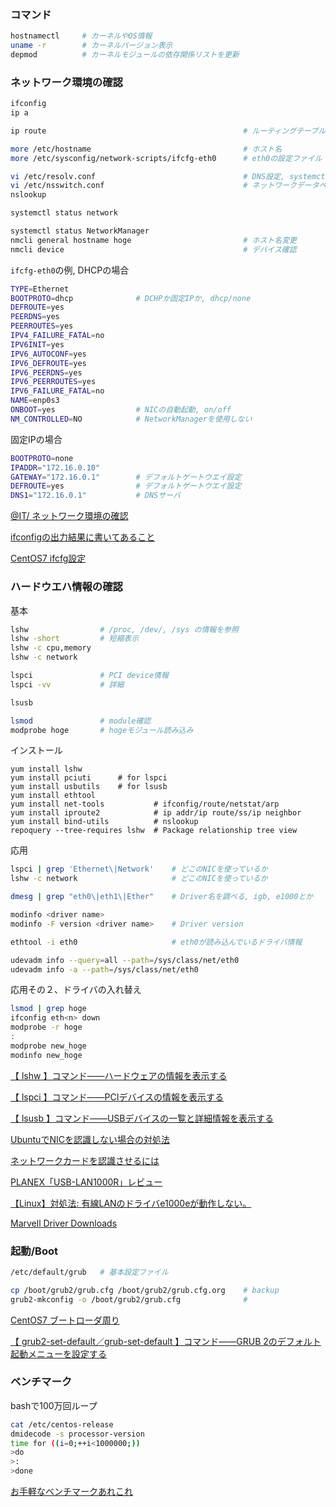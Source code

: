 ### コマンド
```sh
hostnamectl     # カーネルやOS情報
uname -r        # カーネルバージョン表示
depmod          # カーネルモジュールの依存関係リストを更新
```

### ネットワーク環境の確認
```sh
ifconfig
ip a

ip route                                            # ルーティングテーブル確認

more /etc/hostname                                  # ホスト名
more /etc/sysconfig/network-scripts/ifcfg-eth0      # eth0の設定ファイル

vi /etc/resolv.conf                                 # DNS設定, systemctl restart network
vi /etc/nsswitch.conf                               # ネットワークデータベースの検索順位定義
nslookup

systemctl status network

systemctl status NetworkManager
nmcli general hostname hoge                         # ホスト名変更
nmcli device                                        # デバイス確認
```

```ifcfg-eth0```の例, DHCPの場合
```sh
TYPE=Ethernet
BOOTPROTO=dhcp              # DCHPか固定IPか, dhcp/none
DEFROUTE=yes
PEERDNS=yes
PEERROUTES=yes
IPV4_FAILURE_FATAL=no
IPV6INIT=yes
IPV6_AUTOCONF=yes
IPV6_DEFROUTE=yes
IPV6_PEERDNS=yes
IPV6_PEERROUTES=yes
IPV6_FAILURE_FATAL=no
NAME=enp0s3
ONBOOT=yes                  # NICの自動起動, on/off
NM_CONTROLLED=NO            # NetworkManagerを使用しない
```

固定IPの場合
```sh
BOOTPROTO=none
IPADDR="172.16.0.10"
GATEWAY="172.16.0.1"        # デフォルトゲートウエイ設定
DEFROUTE=yes                # デフォルトゲートウエイ設定
DNS1="172.16.0.1"           # DNSサーバ
```

[@IT/ ネットワーク環境の確認](https://www.atmarkit.co.jp/ait/articles/0109/29/news004.html)

[ifconfigの出力結果に書いてあること](https://qiita.com/pe-ta/items/aff8db72530c6baa11b2)

[CentOS7 ifcfg設定](https://qiita.com/liqsuq/items/50173a587029e5d6ca23)

### ハードウエハ情報の確認
基本   
```sh
lshw                # /proc, /dev/, /sys の情報を参照
lshw -short         # 短縮表示
lshw -c cpu,memory
lshw -c network

lspci               # PCI device情報
lspci -vv           # 詳細

lsusb

lsmod               # module確認
modprobe hoge       # hogeモジュール読み込み
```

インストール
```
yum install lshw
yum install pciuti      # for lspci
yum install usbutils    # for lsusb
yum install ethtool
yum install net-tools           # ifconfig/route/netstat/arp
yum install iproute2            # ip addr/ip route/ss/ip neighbor
yum install bind-utils          # nslookup
repoquery --tree-requires lshw  # Package relationship tree view
```

応用   
```sh
lspci | grep 'Ethernet\|Network'    # どこのNICを使っているか
lshw -c network                     # どこのNICを使っているか

dmesg | grep "eth0\|eth1\|Ether"    # Driver名を調べる, igb, e1000とか

modinfo <driver name>
modinfo -F version <driver name>    # Driver version

ethtool -i eth0                     # eth0が読み込んでいるドライバ情報

udevadm info --query=all --path=/sys/class/net/eth0
udevadm info -a --path=/sys/class/net/eth0
```

応用その２、ドライバの入れ替え
```sh
lsmod | grep hoge
ifconfig eth<n> down
modprobe -r hoge
:
modprobe new_hoge
modinfo new_hoge
```

[【 lshw 】コマンド――ハードウェアの情報を表示する](https://www.atmarkit.co.jp/ait/articles/1904/11/news023.html)

[【 lspci 】コマンド――PCIデバイスの情報を表示する](https://www.atmarkit.co.jp/ait/articles/1901/18/news046.html)

[【 lsusb 】コマンド――USBデバイスの一覧と詳細情報を表示する](https://www.atmarkit.co.jp/ait/articles/1901/17/news028.html)

[UbuntuでNICを認識しない場合の対処法](https://qiita.com/hatt0519/items/06ac708f08d9570f2b93)

[ネットワークカードを認識させるには](https://www.atmarkit.co.jp/flinux/rensai/linuxtips/091usenic.html)

[PLANEX「USB-LAN1000R」レビュー](http://yurugadge-channel.com/article/179638968.html)

[【Linux】対処法: 有線LANのドライバe1000eが動作しない。](http://datyotosanpo.blog.fc2.com/blog-entry-190.html?id=VDPD#VDPD)

[Marvell Driver Downloads](https://driverdownloads.aquantia.com/)

### 起動/Boot
```sh
/etc/default/grub   # 基本設定ファイル

cp /boot/grub2/grub.cfg /boot/grub2/grub.cfg.org    # backup
grub2-mkconfig -o /boot/grub2/grub.cfg              # 
```

[CentOS7 ブートローダ周り](https://qiita.com/moukuto/items/c78f29f9bd1221baffca)

[【 grub2-set-default／grub-set-default 】コマンド――GRUB 2のデフォルト起動メニューを設定する](https://www.atmarkit.co.jp/ait/articles/1901/31/news048.html)


### ベンチマーク
bashで100万回ループ
```sh
cat /etc/centos-release
dmidecode -s processor-version
time for ((i=0;++i<1000000;))
>do
>:
>done
```

[お手軽なベンチマークあれこれ](https://luna2-linux.blogspot.com/2015/05/blog-post.html?m=0)
